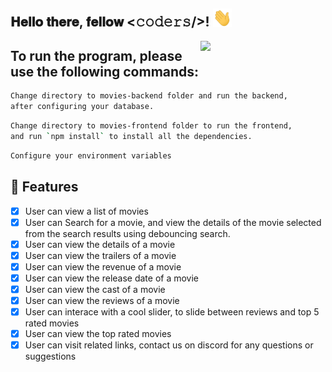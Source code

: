 <h2> 𝐇𝐞𝐥𝐥𝐨 𝐭𝐡𝐞𝐫𝐞, 𝐟𝐞𝐥𝐥𝐨𝐰 <𝚌𝚘𝚍𝚎𝚛𝚜/>!  <img src="https://raw.githubusercontent.com/ABSphreak/ABSphreak/master/gifs/Hi.gif" width="30"></h2>

<img align='right' src='https://user-images.githubusercontent.com/5713670/87202985-820dcb80-c2b6-11ea-9f56-7ec461c497c3.gif' width='200"'>

## To run the program, please use the following commands:

```sh
Change directory to movies-backend folder and run the backend,
after configuring your database.
```

```sh
Change directory to movies-frontend folder to run the frontend,
and run `npm install` to install all the dependencies.
```

```sh
Configure your environment variables
```

<!-- main features -->

## 📝 Features

- [x] User can view a list of movies
- [x] User can Search for a movie, and view the details of the movie selected from the search results using debouncing search.
- [x] User can view the details of a movie
- [x] User can view the trailers of a movie
- [x] User can view the revenue of a movie
- [x] User can view the release date of a movie
- [x] User can view the cast of a movie
- [x] User can view the reviews of a movie
- [x] User can interace with a cool slider, to slide between reviews and top 5 rated movies
- [x] User can view the top rated movies
- [x] User can visit related links, contact us on discord for any questions or suggestions
